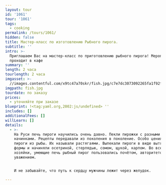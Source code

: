 ```yaml
---
layout: tour
id: '1061'
tour: '1061'
tags:
  - cooking
permalink: /tours/1061/
hidden: false
title: Мастер-класс по изготовлению Рыбного пирога.
subtitle: ''
intro: >-
  Приглашаем Вас на мастер-класс по приготовлению рыбного пирога! Мероприятие
  проходит в кафе
summary: ''
length: 2 часа
tourlength: 2 часа
imgasset: >-
  //images.contentful.com/x9tc47a70skr/fish.jpg/c7e7dc3073092265fa1f92f9f639d439/fish.jpg
imgpath: fish.jpg
tourdate: по заказу
prices:
  - уточняйте при заказе
blueprint: !<tag:yaml.org,2002:js/undefined> ''
includes: []
additionalFees: []
willLearn: []
details:
  - >-
    На Руси печь пироги научились очень давно. Пекли пирожки с разными
    начинками. Рецепты передавали из поколения в поколение. Особо ценились
    пироги из рыбы. Их называли растягаями. Выпекали пироги в виде вытянутой
    формы и начиняли осетриной, стерлядью, сомом, щукой, карпом. Во все времена,
    хозяйки, умеющие печь рыбный пирог пользовались почётом, авторитетом и
    уважением.


    И не забывайте, что путь к сердцу мужчины лежит через желудок.

---
```

